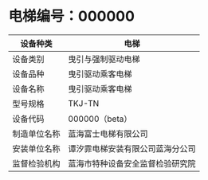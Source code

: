 # 电梯编号：000000

| 设备种类     | 电梯                             |
| ------------ | -------------------------------- |
| 设备类别     | 曳引与强制驱动电梯               |
| 设备品种     | 曳引驱动乘客电梯                 |
| 设备名称     | 曳引驱动乘客电梯                 |
| 型号规格     | TKJ-TN                           |
| 设备代码     | 000000（beta）                   |
| 制造单位名称 | 蓝海富士电梯有限公司             |
| 安装单位名称 | 谭汐霏电梯安装有限公司蓝海分公司 |
| 监督检验机构 | 蓝海市特种设备安全监督检验研究院 |

